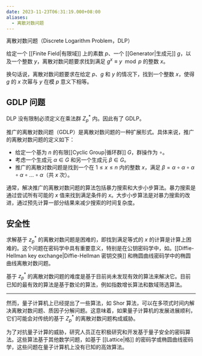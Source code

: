 ```yaml
---
date: 2023-11-23T06:31:19.000+08:00
aliases:
  - 离散对数问题
---
```


离散对数问题（Discrete Logarithm Problem，DLP）

给定一个 [[Finite Field|有限域]] 上的素数 $p$、一个 [[Generator|生成元]] $g$，以及一个整数 $y$，离散对数问题要求找到满足 $g^x \equiv y \mod p$ 的整数 $x$。

换句话说，离散对数问题要求在给定 $p$、$g$ 和 $y$ 的情况下，找到一个整数 $x$，使得 $g$ 的 $x$ 次幂与 $y$ 在模 $p$ 意义下相等。

## GDLP 问题

DLP 没有限制必须定义在乘法群 $Z_{p}^*$ 内。因此有了 GDLP。

推广的离散对数问题（GDLP）是离散对数问题的一种扩展形式。具体来说，推广的离散对数问题的定义如下：

- 给定一个基为 $n$ 的有限[[Cyclic Group|循环群]] $G$，群操作为 $\circ$。
- 考虑一个生成元 $\alpha \in G$ 和另一个生成元 $\beta \in G$。
- 推广的离散对数问题是找到一个在 $1 \leq x \leq n$ 内的整数 $x$，满足 $\beta = \alpha \circ \alpha \circ \alpha \circ \alpha \circ ... \circ \alpha$（共 $x$ 次）。

通常，解决推广的离散对数问题的算法包括暴力搜索和大步小步算法。暴力搜索是通过尝试所有可能的 $x$ 值来找到满足条件的 $x$。大步小步算法是对暴力搜索的改进，通过预先计算一部分结果来减少搜索的时间复杂度。

## 安全性

求解基于 $z_p^*$ 的离散对数问题是困难的，即找到满足等式的 $x$ 的计算是计算上困难的。这个问题在密码学中具有重要意义，特别是在公钥密码学中，如。[[Diffie-Hellman key exchange|Diffie-Hellman 密钥交换]] 和椭圆曲线密码学中的椭圆曲线离散对数问题。

基于 $z_p^*$ 的离散对数问题的难度是基于目前尚未发现有效的算法来解决它。目前已知的最有效的算法是基于数论的算法，例如指数增长算法和数域筛选算法。

---

然而，量子计算机上已经提出了一些算法，如 Shor 算法，可以在多项式时间内解决离散对数问题、质因子分解问题。这意味着，如果量子计算机的发展进展顺利，它们可能会对传统的基于 $Z_p^*$ 的离散对数问题构成威胁。

为了对抗量子计算的威胁，研究人员正在积极研究和开发基于量子安全的密码算法。这些算法基于其他数学问题，如基于 [[Lattice|格]] 的密码学或椭圆曲线密码学，这些问题在量子计算机上没有已知的高效算法。

